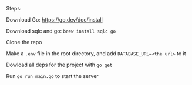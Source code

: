 Steps:

Download Go: https://go.dev/doc/install

Download sqlc and go: `brew install sqlc go`

Clone the repo

Make a `.env` file in the root directory, and add `DATABASE_URL=<the url>` to it

Dowload all deps for the project with `go get`

Run `go run main.go` to start the server



